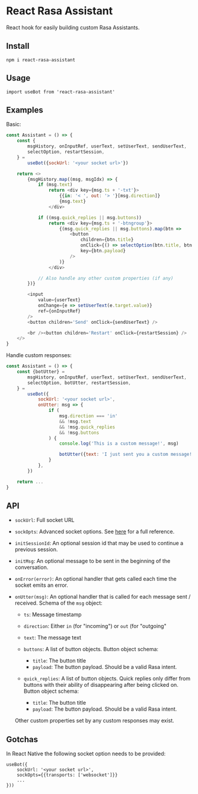 # React Rasa Assistant

React hook for easily building custom Rasa Assistants.


## Install

    npm i react-rasa-assistant


## Usage

    import useBot from 'react-rasa-assistant'


## Examples

Basic:

```js
const Assistant = () => {
    const {
        msgHistory, onInputRef, userText, setUserText, sendUserText,
        selectOption, restartSession,
    } =
        useBot({sockUrl: '<your socket url>'})

    return <>
        {msgHistory.map((msg, msgIdx) => {
            if (msg.text)
                return <div key={msg.ts + '-txt'}>
                    {{in: '< ', out: '> '}[msg.direction]}
                    {msg.text}
                </div>

            if ((msg.quick_replies || msg.buttons))
                return <div key={msg.ts + '-btngroup'}>
                    {(msg.quick_replies || msg.buttons).map(btn =>
                        <button
                            children={btn.title}
                            onClick={() => selectOption(btn.title, btn.payload, msgIdx)}
                            key={btn.payload}
                        />
                    )}
                </div>

            // Also handle any other custom properties (if any)
        })}

        <input
            value={userText}
            onChange={e => setUserText(e.target.value)}
            ref={onInputRef}
        />
        <button children='Send' onClick={sendUserText} />

        <br /><button children='Restart' onClick={restartSession} />
    </>
}
```


Handle custom responses:


```js
const Assistant = () => {
    const {botUtter} =
        msgHistory, onInputRef, userText, setUserText, sendUserText,
        selectOption, botUtter, restartSession,
    } =
        useBot({
            sockUrl: '<your socket url>',
            onUtter: msg => {
                if (
                    msg.direction === 'in'
                    && !msg.text
                    && !msg.quick_replies
                    && !msg.buttons
                ) {
                    console.log('This is a custom message!', msg)

                    botUtter({text: 'I just sent you a custom message!'})
                }
            },
        })

    return ...
}
```


## API

- `sockUrl`: Full socket URL

- `sockOpts`: Advanced socket options. See
  [here](https://socket.io/docs/v2/client-api/#new-Manager-url-options)
  for a full reference.

- `initSessionId`: An optional session id that may be used to
  continue a previous session.

- `initMsg`: An optional message to be sent in the beginning of the
  conversation.

- `onError(error)`: An optional handler that gets called each time
  the socket emits an error.

- `onUtter(msg)`: An optional handler that is called for each
  message sent / received. Schema of the `msg` object:

  - `ts`: Message timestamp

  - `direction`: Either `in` (for "incoming") or `out` (for
    "outgoing"

  - `text`: The message text

  - `buttons`: A list of button objects. Button object schema:

    - `title`: The button title
    - `payload`: The button payload. Should be a valid Rasa intent.

  - `quick_replies`: A list of button objects. Quick replies
    only differ from buttons with their ability of
    disappearing after being clicked on. Button object schema:

    - `title`: The button title
    - `payload`: The button payload. Should be a valid Rasa intent.

  Other custom properties set by any custom responses may exist.


## Gotchas

In React Native the following socket option needs to be provided:

    useBot({
        sockUrl: '<your socket url>',
        sockOpts={{transports: ['websocket']}}
        ...
    }))
